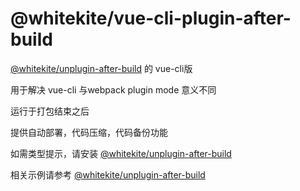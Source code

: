 # @whitekite/vue-cli-plugin-after-build

[@whitekite/unplugin-after-build](https://www.npmjs.com/package/@whitekite/unplugin-after-build) 的 vue-cli版

用于解决 vue-cli 与webpack plugin mode 意义不同

运行于打包结束之后

提供自动部署，代码压缩，代码备份功能

如需类型提示，请安装
[@whitekite/unplugin-after-build](https://www.npmjs.com/package/@whitekite/unplugin-after-build)

相关示例请参考
[@whitekite/unplugin-after-build](https://www.npmjs.com/package/@whitekite/unplugin-after-build)

